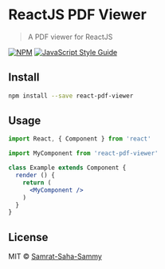# ReactJS PDF Viewer

> A PDF viewer for ReactJS

[![NPM](https://img.shields.io/npm/v/react-pdf-viewer.svg)](https://www.npmjs.com/package/react-pdf-viewer) [![JavaScript Style Guide](https://img.shields.io/badge/code_style-standard-brightgreen.svg)](https://standardjs.com)

## Install

```bash
npm install --save react-pdf-viewer
```

## Usage

```jsx
import React, { Component } from 'react'

import MyComponent from 'react-pdf-viewer'

class Example extends Component {
  render () {
    return (
      <MyComponent />
    )
  }
}
```

## License

MIT © [Samrat-Saha-Sammy](https://github.com/Samrat-Saha-Sammy)
